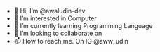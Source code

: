 - 👋 Hi, I’m @awaludin-dev
- 👀 I’m interested in Computer
- 🌱 I’m currently learning Programming Language
- 💞️ I’m looking to collaborate on 
- 📫 How to reach me. On IG @aww_udin

<!---
awaludin-dev/awaludin-dev is a ✨ special ✨ repository because its `README.md` (this file) appears on your GitHub profile.
You can click the Preview link to take a look at your changes.
--->
